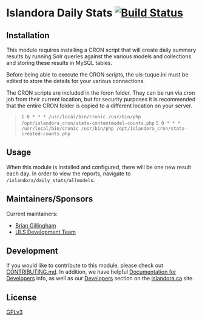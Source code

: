 # Islandora Daily Stats [![Build Status](https://travis-ci.org/ulsdevteam/islandora_daily_stats.png?branch=7.x)](https://travis-ci.org/ulsdevteam/islandora_daily_stats)

## Installation
This module requires installing a CRON script that will create daily summary results by running Solr queries against the various models and collections and storing these results in MySQL tables.

Before being able to execute the CRON scripts, the uls-tuque.ini must be edited to store the details for your various connections.

The CRON scripts are included in the /cron folder.  They can be run via cron job from their current location, but for security purposes it is recommended that the entire CRON folder is copied to a different location on your server.

>`1 0 * * * /usr/local/bin/cronic /usr/bin/php /opt/islandora_cron/stats-contentmodel-counts.php`
>`5 0 * * * /usr/local/bin/cronic /usr/bin/php /opt/islandora_cron/stats-created-counts.php`



## Usage
When this module is installed and configured, there will be one new result each day.  In order to view the reports, navigate to `/islandora/daily_stats/allmodels`.


## Maintainers/Sponsors
Current maintainers:

* [Brian Gillingham](https://github.com/bgilling)
* [ULS Development Team](https://github.com/ulsdevteam)

## Development

If you would like to contribute to this module, please check out [CONTRIBUTING.md](CONTRIBUTING.md). In addition, we have helpful [Documentation for Developers](https://github.com/Islandora/islandora/wiki#wiki-documentation-for-developers) info, as well as our [Developers](http://islandora.ca/developers) section on the [Islandora.ca](http://islandora.ca) site.

## License

[GPLv3](http://www.gnu.org/licenses/gpl-3.0.txt)